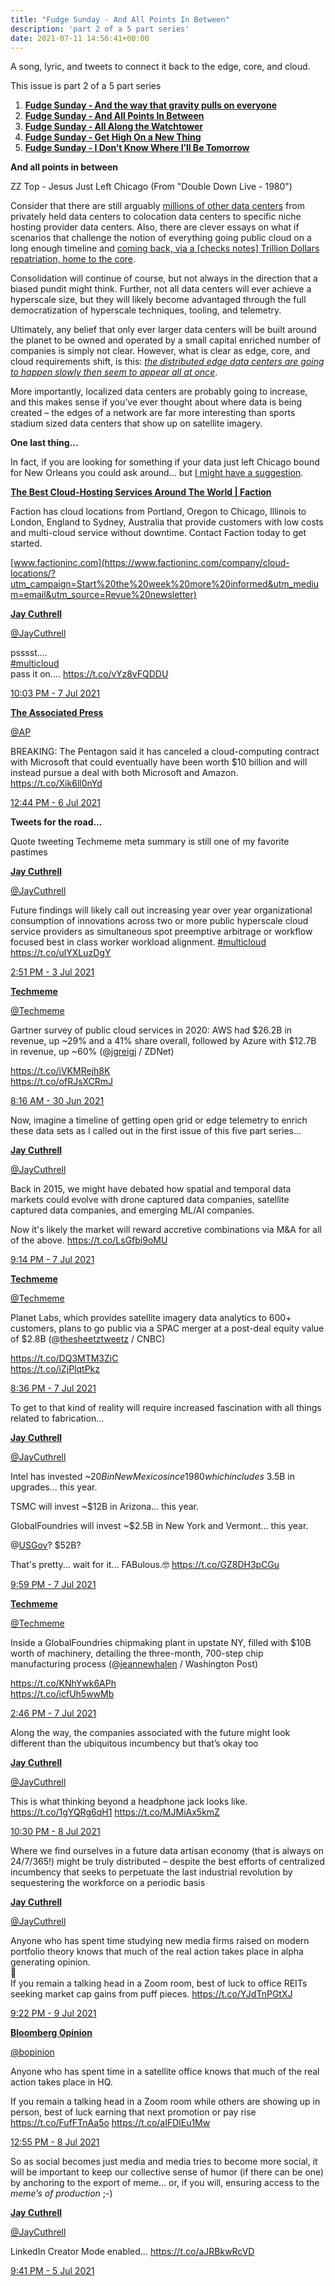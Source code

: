 ```yaml
---
title: "Fudge Sunday - And All Points In Between"
description: 'part 2 of a 5 part series'
date: 2021-07-11 14:56:41+00:00
---
```




A song, lyric, and tweets to connect it back to the edge, core, and cloud.

This issue is part 2 of a 5 part series

1. **[Fudge Sunday - And the way that gravity pulls on everyone](https://sunday.fudge.org/issues/fudge-sunday-and-the-way-that-gravity-pulls-on-everyone-673047?utm_campaign=Start%20the%20week%20more%20informed&utm_medium=email&utm_source=Revue%20newsletter)**
2. **[Fudge Sunday - And All Points In Between](https://sunday.fudge.org/issues/fudge-sunday-and-all-points-in-between-679406?utm_campaign=Start%20the%20week%20more%20informed&utm_medium=email&utm_source=Revue%20newsletter)**
3. **[Fudge Sunday - All Along the Watchtower](https://sunday.fudge.org/issues/fudge-sunday-all-along-the-watchtower-679407?utm_campaign=Start%20the%20week%20more%20informed&utm_medium=email&utm_source=Revue%20newsletter)**
4. **[Fudge Sunday - Get High On a New Thing](https://sunday.fudge.org/issues/fudge-sunday-get-high-on-a-new-thing-679408?utm_campaign=Start%20the%20week%20more%20informed&utm_medium=email&utm_source=Revue%20newsletter)**
5. **[Fudge Sunday - I Don’t Know Where I’ll Be Tomorrow](https://sunday.fudge.org/issues/fudge-sunday-i-don-t-know-where-i-ll-be-tomorrow-679416?utm_campaign=Start%20the%20week%20more%20informed&utm_medium=email&utm_source=Revue%20newsletter)**

 **And all points in between**

ZZ Top - Jesus Just Left Chicago (From "Double Down Live - 1980")

Consider that there are still arguably [millions of other data centers](https://www.statista.com/statistics/500458/worldwide-datacenter-and-it-sites/?utm_campaign=Start%20the%20week%20more%20informed&utm_medium=email&utm_source=Revue%20newsletter) from privately held data centers to colocation data centers to specific niche hosting provider data centers. Also, there are clever essays on what if scenarios that challenge the notion of everything going public cloud on a long enough timeline and [coming back, via a [checks notes] Trillion Dollars repatriation, home to the core](https://a16z.com/2021/05/27/cost-of-cloud-paradox-market-cap-cloud-lifecycle-scale-growth-repatriation-optimization/?utm_campaign=Start%20the%20week%20more%20informed&utm_medium=email&utm_source=Revue%20newsletter).

Consolidation will continue of course, but not always in the direction that a biased pundit might think. Further, not all data centers will ever achieve a hyperscale size, but they will likely become advantaged through the full democratization of hyperscale techniques, tooling, and telemetry.

Ultimately, any belief that only ever larger data centers will be built around the planet to be owned and operated by a small capital enriched number of companies is simply not clear. However, what is clear as edge, core, and cloud requirements shift, is this: *[the distributed edge data centers are going to happen slowly then seem to appear all at once](https://www.opengridalliance.org/?utm_campaign=Start%20the%20week%20more%20informed&utm_medium=email&utm_source=Revue%20newsletter)*.

More importantly, localized data centers are probably going to increase, and this makes sense if you’ve ever thought about where data is being created – the edges of a network are far more interesting than sports stadium sized data centers that show up on satellite imagery.

 **One last thing...**

In fact, if you are looking for something if your data just left Chicago bound for New Orleans you could ask around… but [I might have a suggestion](https://www.factioninc.com/request-quote/?utm_campaign=Start%20the%20week%20more%20informed&utm_medium=email&utm_source=Revue%20newsletter).

**[The Best Cloud-Hosting Services Around The World | Faction](https://www.factioninc.com/company/cloud-locations/?utm_campaign=Start%20the%20week%20more%20informed&utm_medium=email&utm_source=Revue%20newsletter)**

Faction has cloud locations from Portland, Oregon to Chicago, Illinois to London, England to Sydney, Australia that provide customers with low costs and multi-cloud service without downtime. Contact Faction today to get started.

[www.factioninc.com](https://www.factioninc.com/company/cloud-locations/?utm_campaign=Start%20the%20week%20more%20informed&utm_medium=email&utm_source=Revue%20newsletter)

**[Jay Cuthrell](https://web.archive.org/web/20230000000000*/https://twitter.com/jaycuthrell/status/1412955368444018692)**

[@JayCuthrell](https://web.archive.org/web/20230000000000*/https://twitter.com/jaycuthrell/status/1412955368444018692)

psssst....   
[#multicloud](https://twitter.com/search?q=%23multicloud "#multicloud")   
pass it on.... <https://t.co/vYz8vFQDDU>

[10:03 PM - 7 Jul 2021](https://web.archive.org/web/20230000000000*/https://twitter.com/jaycuthrell/status/1412955368444018692)

**[The Associated Press](https://twitter.com/AP/status/1412452378041892871)**

[@AP](https://twitter.com/AP/status/1412452378041892871)

BREAKING: The Pentagon said it has canceled a cloud-computing contract with Microsoft that could eventually have been worth $10 billion and will instead pursue a deal with both Microsoft and Amazon. <https://t.co/Xik6ll0nYd>

[12:44 PM - 6 Jul 2021](https://twitter.com/AP/status/1412452378041892871)

 **Tweets for the road...**

Quote tweeting Techmeme meta summary is still one of my favorite pastimes

**[Jay Cuthrell](https://web.archive.org/web/20230000000000*/https://twitter.com/jaycuthrell/status/1410274799423832065)**

[@JayCuthrell](https://web.archive.org/web/20230000000000*/https://twitter.com/jaycuthrell/status/1410274799423832065)

Future findings will likely call out increasing year over year organizational consumption of innovations across two or more public hyperscale cloud service providers as simultaneous spot preemptive arbitrage or workflow focused best in class worker workload alignment. [#multicloud](https://twitter.com/search?q=%23multicloud "#multicloud") <https://t.co/ulYXLuzDgY>

 [2:51 PM - 3 Jul 2021](https://web.archive.org/web/20230000000000*/https://twitter.com/jaycuthrell/status/1410274799423832065)

**[Techmeme](https://twitter.com/Techmeme/status/1410210561430724613)**

[@Techmeme](https://twitter.com/Techmeme/status/1410210561430724613)

Gartner survey of public cloud services in 2020: AWS had $26.2B in revenue, up ~29% and a 41% share overall, followed by Azure with $12.7B in revenue, up ~60% (@[jgreigj](https://twitter.com/jgreigj) / ZDNet)  
  
<https://t.co/iVKMRejh8K>  
<https://t.co/ofRJsXCRmJ>

 [8:16 AM - 30 Jun 2021](https://twitter.com/Techmeme/status/1410210561430724613)

Now, imagine a timeline of getting open grid or edge telemetry to enrich these data sets as I called out in the first issue of this five part series…

**[Jay Cuthrell](https://web.archive.org/web/20230000000000*/https://twitter.com/jaycuthrell/status/1412943255365378054)**

[@JayCuthrell](https://web.archive.org/web/20230000000000*/https://twitter.com/jaycuthrell/status/1412943255365378054)

Back in 2015, we might have debated how spatial and temporal data markets could evolve with drone captured data companies, satellite captured data companies, and emerging ML/AI companies.  
  
Now it's likely the market will reward accretive combinations via M&A for all of the above. <https://t.co/LsGfbi9oMU>

 [9:14 PM - 7 Jul 2021](https://web.archive.org/web/20230000000000*/https://twitter.com/jaycuthrell/status/1412943255365378054)

**[Techmeme](https://twitter.com/Techmeme/status/1412933527679553538)**

[@Techmeme](https://twitter.com/Techmeme/status/1412933527679553538)

Planet Labs, which provides satellite imagery data analytics to 600+ customers, plans to go public via a SPAC merger at a post-deal equity value of $2.8B (@[thesheetztweetz](https://twitter.com/thesheetztweetz) / CNBC)  
  
<https://t.co/DQ3MTM3ZiC>  
<https://t.co/iZjPlqtPkz>

 [8:36 PM - 7 Jul 2021](https://twitter.com/Techmeme/status/1412933527679553538)

To get to that kind of reality will require increased fascination with all things related to fabrication…

**[Jay Cuthrell](https://web.archive.org/web/20230000000000*/https://twitter.com/jaycuthrell/status/1412954457579704320)**

[@JayCuthrell](https://web.archive.org/web/20230000000000*/https://twitter.com/jaycuthrell/status/1412954457579704320)

Intel has invested ~$20B in New Mexico since 1980 which includes ~$3.5B in upgrades... this year.  
  
TSMC will invest ~$12B in Arizona... this year.  
  
GlobalFoundries will invest ~$2.5B in New York and Vermont... this year.  
  
@[USGov](https://twitter.com/USGov)? $52B?  
  
That's pretty... wait for it... FABulous.🤓 <https://t.co/GZ8DH3pCGu>

 [9:59 PM - 7 Jul 2021](https://web.archive.org/web/20230000000000*/https://twitter.com/jaycuthrell/status/1412954457579704320)

**[Techmeme](https://twitter.com/Techmeme/status/1412845597380407297)**

[@Techmeme](https://twitter.com/Techmeme/status/1412845597380407297)

Inside a GlobalFoundries chipmaking plant in upstate NY, filled with $10B worth of machinery, detailing the three-month, 700-step chip manufacturing process (@[jeannewhalen](https://twitter.com/jeannewhalen) / Washington Post)  
  
<https://t.co/KNhYwk6APh>  
<https://t.co/icfUh5wwMb>

 [2:46 PM - 7 Jul 2021](https://twitter.com/Techmeme/status/1412845597380407297)

Along the way, the companies associated with the future might look different than the ubiquitous incumbency but that’s okay too

**[Jay Cuthrell](https://web.archive.org/web/20230000000000*/https://twitter.com/jaycuthrell/status/1413324739536474112)**

[@JayCuthrell](https://web.archive.org/web/20230000000000*/https://twitter.com/jaycuthrell/status/1413324739536474112)

This is what thinking beyond a headphone jack looks like. <https://t.co/1gYQRg6qH1> <https://t.co/MJMiAx5kmZ>

[10:30 PM - 8 Jul 2021](https://web.archive.org/web/20230000000000*/https://twitter.com/jaycuthrell/status/1413324739536474112)

Where we find ourselves in a future data artisan economy (that is always on 24/7/365!) might be truly distributed – despite the best efforts of centralized incumbency that seeks to perpetuate the last industrial revolution by sequestering the workforce on a periodic basis

**[Jay Cuthrell](https://web.archive.org/web/20230000000000*/https://twitter.com/jaycuthrell/status/1413670026410930181)**

[@JayCuthrell](https://web.archive.org/web/20230000000000*/https://twitter.com/jaycuthrell/status/1413670026410930181)

Anyone who has spent time studying new media firms raised on modern portfolio theory knows that much of the real action takes place in alpha generating opinion.  
🤔  
If you remain a talking head in a Zoom room, best of luck to office REITs seeking market cap gains from puff pieces. <https://t.co/YJdTnPGtXJ>

 [9:22 PM - 9 Jul 2021](https://web.archive.org/web/20230000000000*/https://twitter.com/jaycuthrell/status/1413670026410930181)

**[Bloomberg Opinion](https://twitter.com/bopinion/status/1413179829290209284)**

[@bopinion](https://twitter.com/bopinion/status/1413179829290209284)

Anyone who has spent time in a satellite office knows that much of the real action takes place in HQ.   
  
If you remain a talking head in a Zoom room while others are showing up in person, best of luck earning that next promotion or pay rise <https://t.co/FufFTnAa5o> <https://t.co/aIFDlEu1Mw>

[12:55 PM - 8 Jul 2021](https://twitter.com/bopinion/status/1413179829290209284)

So as social becomes just media and media tries to become more social, it will be important to keep our collective sense of humor (if there can be one) by anchoring to the export of meme… or, if you will, ensuring access to the *meme’s of production* ;-)

**[Jay Cuthrell](https://web.archive.org/web/20230000000000*/https://twitter.com/jaycuthrell/status/1412225048522461185)**

[@JayCuthrell](https://web.archive.org/web/20230000000000*/https://twitter.com/jaycuthrell/status/1412225048522461185)

LinkedIn Creator Mode enabled... <https://t.co/aJRBkwRcVD>

 [9:41 PM - 5 Jul 2021](https://web.archive.org/web/20230000000000*/https://twitter.com/jaycuthrell/status/1412225048522461185)









